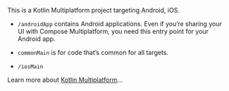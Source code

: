 This is a Kotlin Multiplatform project targeting Android, iOS.

* `/androidApp` contains Android applications. Even if you’re sharing your UI with Compose Multiplatform, you need this entry point for your Android app.

* `commonMain` is for code that’s common for all targets.

* `/iosMain`

Learn more
about [Kotlin Multiplatform](https://www.jetbrains.com/help/kotlin-multiplatform-dev/get-started.html)…